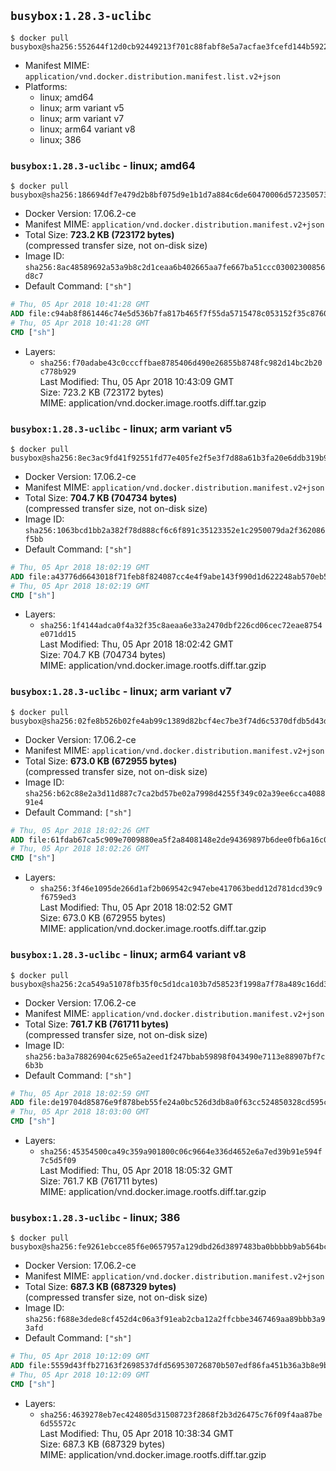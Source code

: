 ## `busybox:1.28.3-uclibc`

```console
$ docker pull busybox@sha256:552644f12d0cb92449213f701c88fabf8e5a7acfae3fcefd144b592293ded713
```

-	Manifest MIME: `application/vnd.docker.distribution.manifest.list.v2+json`
-	Platforms:
	-	linux; amd64
	-	linux; arm variant v5
	-	linux; arm variant v7
	-	linux; arm64 variant v8
	-	linux; 386

### `busybox:1.28.3-uclibc` - linux; amd64

```console
$ docker pull busybox@sha256:186694df7e479d2b8bf075d9e1b1d7a884c6de60470006d572350573bfa6dcd2
```

-	Docker Version: 17.06.2-ce
-	Manifest MIME: `application/vnd.docker.distribution.manifest.v2+json`
-	Total Size: **723.2 KB (723172 bytes)**  
	(compressed transfer size, not on-disk size)
-	Image ID: `sha256:8ac48589692a53a9b8c2d1ceaa6b402665aa7fe667ba51ccc03002300856d8c7`
-	Default Command: `["sh"]`

```dockerfile
# Thu, 05 Apr 2018 10:41:28 GMT
ADD file:c94ab8f861446c74e5d536b7fa817b465f7f55da5715478c053152f35c8760c3 in / 
# Thu, 05 Apr 2018 10:41:28 GMT
CMD ["sh"]
```

-	Layers:
	-	`sha256:f70adabe43c0cccffbae8785406d490e26855b8748fc982d14bc2b20c778b929`  
		Last Modified: Thu, 05 Apr 2018 10:43:09 GMT  
		Size: 723.2 KB (723172 bytes)  
		MIME: application/vnd.docker.image.rootfs.diff.tar.gzip

### `busybox:1.28.3-uclibc` - linux; arm variant v5

```console
$ docker pull busybox@sha256:8ec3ac9fd41f92551fd77e405fe2f5e3f7d88a61b3fa20e6ddb319b97e0c7940
```

-	Docker Version: 17.06.2-ce
-	Manifest MIME: `application/vnd.docker.distribution.manifest.v2+json`
-	Total Size: **704.7 KB (704734 bytes)**  
	(compressed transfer size, not on-disk size)
-	Image ID: `sha256:1063bcd1bb2a382f78d888cf6c6f891c35123352e1c2950079da2f362086f5bb`
-	Default Command: `["sh"]`

```dockerfile
# Thu, 05 Apr 2018 18:02:19 GMT
ADD file:a43776d6643018f71feb8f824087cc4e4f9abe143f990d1d622248ab570eb503 in / 
# Thu, 05 Apr 2018 18:02:19 GMT
CMD ["sh"]
```

-	Layers:
	-	`sha256:1f4144adca0f4a32f35c8aeaa6e33a2470dbf226cd06cec72eae8754e071dd15`  
		Last Modified: Thu, 05 Apr 2018 18:02:42 GMT  
		Size: 704.7 KB (704734 bytes)  
		MIME: application/vnd.docker.image.rootfs.diff.tar.gzip

### `busybox:1.28.3-uclibc` - linux; arm variant v7

```console
$ docker pull busybox@sha256:02fe8b526b02fe4ab99c1389d82bcf4ec7be3f74d6c5370dfdb5d43df79253d5
```

-	Docker Version: 17.06.2-ce
-	Manifest MIME: `application/vnd.docker.distribution.manifest.v2+json`
-	Total Size: **673.0 KB (672955 bytes)**  
	(compressed transfer size, not on-disk size)
-	Image ID: `sha256:b62c88e2a3d11d887c7ca2bd57be02a7998d4255f349c02a39ee6cca408891e4`
-	Default Command: `["sh"]`

```dockerfile
# Thu, 05 Apr 2018 18:02:26 GMT
ADD file:61fdab67ca5c909e7009880ea5f2a8408148e2de94369897b6dee0fb6a16c07a in / 
# Thu, 05 Apr 2018 18:02:26 GMT
CMD ["sh"]
```

-	Layers:
	-	`sha256:3f46e1095de266d1af2b069542c947ebe417063bedd12d781dcd39c9f6759ed3`  
		Last Modified: Thu, 05 Apr 2018 18:02:52 GMT  
		Size: 673.0 KB (672955 bytes)  
		MIME: application/vnd.docker.image.rootfs.diff.tar.gzip

### `busybox:1.28.3-uclibc` - linux; arm64 variant v8

```console
$ docker pull busybox@sha256:2ca549a51078fb35f0c5d1dca103b7d58523f1998a7f78a489c16dd38a5c5cf9
```

-	Docker Version: 17.06.2-ce
-	Manifest MIME: `application/vnd.docker.distribution.manifest.v2+json`
-	Total Size: **761.7 KB (761711 bytes)**  
	(compressed transfer size, not on-disk size)
-	Image ID: `sha256:ba3a78826904c625e65a2eed1f247bbab59898f043490e7113e88907bf7c6b3b`
-	Default Command: `["sh"]`

```dockerfile
# Thu, 05 Apr 2018 18:02:59 GMT
ADD file:de19704d85876e9f878beb55fe24a0bc526d3db8a0f63cc524850328cd595c03 in / 
# Thu, 05 Apr 2018 18:03:00 GMT
CMD ["sh"]
```

-	Layers:
	-	`sha256:45354500ca49c359a901800c06c9664e336d4652e6a7ed39b91e594f7c5d5f09`  
		Last Modified: Thu, 05 Apr 2018 18:05:32 GMT  
		Size: 761.7 KB (761711 bytes)  
		MIME: application/vnd.docker.image.rootfs.diff.tar.gzip

### `busybox:1.28.3-uclibc` - linux; 386

```console
$ docker pull busybox@sha256:fe9261ebcce85f6e0657957a129dbd26d3897483ba0bbbbb9ab564bc81041906
```

-	Docker Version: 17.06.2-ce
-	Manifest MIME: `application/vnd.docker.distribution.manifest.v2+json`
-	Total Size: **687.3 KB (687329 bytes)**  
	(compressed transfer size, not on-disk size)
-	Image ID: `sha256:f688e3dede8cf452d4c06a3f91eab2cba12a2ffcbbe3467469aa89bbb3a93afd`
-	Default Command: `["sh"]`

```dockerfile
# Thu, 05 Apr 2018 10:12:09 GMT
ADD file:5559d43ffb27163f2698537dfd569530726870b507edf86fa451b36a3b8e9b12 in / 
# Thu, 05 Apr 2018 10:12:09 GMT
CMD ["sh"]
```

-	Layers:
	-	`sha256:4639278eb7ec424805d31508723f2868f2b3d26475c76f09f4aa87be6d55572c`  
		Last Modified: Thu, 05 Apr 2018 10:38:34 GMT  
		Size: 687.3 KB (687329 bytes)  
		MIME: application/vnd.docker.image.rootfs.diff.tar.gzip
